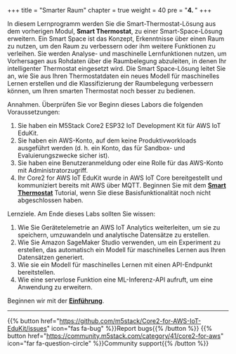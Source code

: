 +++
title = "Smarter Raum"
chapter = true
weight = 40
pre = "<b>4. </b>"
+++

In diesem Lernprogramm werden Sie die Smart-Thermostat-Lösung aus dem vorherigen Modul, **Smart Thermostat**, zu einer Smart-Space-Lösung erweitern. Ein Smart Space ist das Konzept, Erkenntnisse über einen Raum zu nutzen, um den Raum zu verbessern oder ihm weitere Funktionen zu verleihen. Sie werden Analyse- und maschinelle Lernfunktionen nutzen, um Vorhersagen aus Rohdaten über die Raumbelegung abzuleiten, in denen Ihr intelligenter Thermostat eingesetzt wird. Die Smart Space-Lösung leitet Sie an, wie Sie aus Ihren Thermostatdaten ein neues Modell für maschinelles Lernen erstellen und die Klassifizierung der Raumbelegung verbessern können, um Ihren smarten Thermostat noch besser zu bedienen.

Annahmen. Überprüfen Sie vor Beginn dieses Labors die folgenden Voraussetzungen:
1. Sie haben ein M5Stack Core2 ESP32 IoT Development Kit für AWS IoT EduKit.
2. Sie haben ein AWS-Konto, auf dem keine Produktivworkloads ausgeführt werden (d. h. ein Konto, das für Sandbox- und Evaluierungszwecke sicher ist).
3. Sie haben eine Benutzeranmeldung oder eine Rolle für das AWS-Konto mit Administratorzugriff.
4. Ihr Core2 for AWS IoT EduKit wurde in AWS IoT Core bereitgestellt und kommuniziert bereits mit AWS über MQTT. Beginnen Sie mit dem [**Smart Thermostat**](http://localhost:1313/en/smart-thermostat.html) Tutorial, wenn Sie diese Basisfunktionalität noch nicht abgeschlossen haben.

Lernziele. Am Ende dieses Labs sollten Sie wissen:

1. Wie Sie Gerätetelemetrie an AWS IoT Analytics weiterleiten, um sie zu speichern, umzuwandeln und analytische Datensätze zu erstellen.
2. Wie Sie Amazon SageMaker Studio verwenden, um ein Experiment zu erstellen, das automatisch ein Modell für maschinelles Lernen aus Ihren Datensätzen generiert.
3. Wie sie ein Modell für maschinelles Lernen mit einen API-Endpunkt bereitstellen.
4. Wie eine serverlose Funktion eine ML-Inferenz-API aufruft, um eine Anwendung zu erweitern.

Beginnen wir mit der [**Einführung**](/de/smart-spaces/introduction.html).

---
{{% button href="https://github.com/m5stack/Core2-for-AWS-IoT-EduKit/issues" icon="fas fa-bug" %}}Report bugs{{% /button %}} {{% button href="https://community.m5stack.com/category/41/core2-for-aws" icon="far fa-question-circle" %}}Community support{{% /button %}}